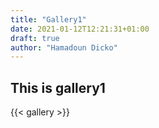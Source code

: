 ```yaml
---
title: "Gallery1"
date: 2021-01-12T12:21:31+01:00
draft: true
author: "Hamadoun Dicko"
---
```


## This is gallery1
{{< gallery >}} 

